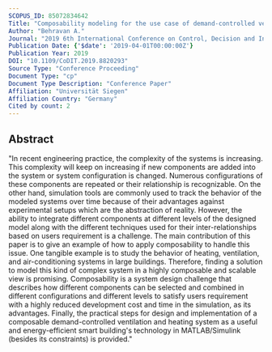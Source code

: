 ```yaml
---
SCOPUS_ID: 85072834642
Title: "Composability modeling for the use case of demand-controlled ventilation and heating system"
Author: "Behravan A."
Journal: "2019 6th International Conference on Control, Decision and Information Technologies, CoDIT 2019"
Publication Date: {'$date': '2019-04-01T00:00:00Z'}
Publication Year: 2019
DOI: "10.1109/CoDIT.2019.8820293"
Source Type: "Conference Proceeding"
Document Type: "cp"
Document Type Description: "Conference Paper"
Affiliation: "Universität Siegen"
Affiliation Country: "Germany"
Cited by count: 2
---
```


## Abstract
"In recent engineering practice, the complexity of the systems is increasing. This complexity will keep on increasing if new components are added into the system or system configuration is changed. Numerous configurations of these components are repeated or their relationship is recognizable. On the other hand, simulation tools are commonly used to track the behavior of the modeled systems over time because of their advantages against experimental setups which are the abstraction of reality. However, the ability to integrate different components at different levels of the designed model along with the different techniques used for their inter-relationships based on users requirement is a challenge. The main contribution of this paper is to give an example of how to apply composability to handle this issue. One tangible example is to study the behavior of heating, ventilation, and air-conditioning systems in large buildings. Therefore, finding a solution to model this kind of complex system in a highly composable and scalable view is promising. Composability is a system design challenge that describes how different components can be selected and combined in different configurations and different levels to satisfy users requirement with a highly reduced development cost and time in the simulation, as its advantages. Finally, the practical steps for design and implementation of a composable demand-controlled ventilation and heating system as a useful and energy-efficient smart building's technology in MATLAB/Simulink (besides its constraints) is provided."

